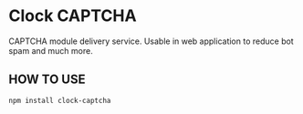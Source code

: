 # Clock CAPTCHA
CAPTCHA module delivery service. Usable in web application to reduce bot spam and much more.

## HOW TO USE
`npm install clock-captcha`